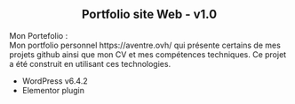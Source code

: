 <h2 align="center">
Portfolio site Web - v1.0
</h2>
<p>
Mon Portefolio : 
<br>
Mon portfolio personnel https://aventre.ovh/ qui présente certains de mes projets github ainsi que mon CV et mes compétences techniques. 
Ce projet a été construit en utilisant ces technologies.
<ul>
  <li>WordPress v6.4.2</li>
  <li>Elementor plugin</li>
</ul>
</p>

